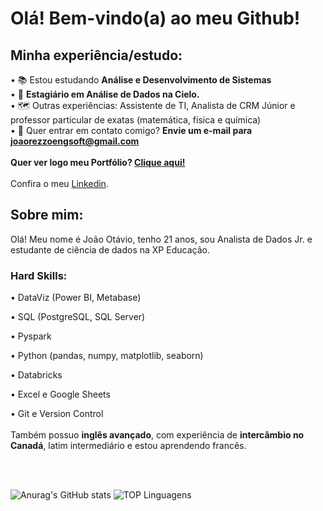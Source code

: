 # Olá! Bem-vindo(a) ao meu Github!


## Minha experiência/estudo:
• 📚 Estou estudando **Análise e Desenvolvimento de Sistemas**<br>
• 🎲 **Estagiário em Análise de Dados na Cielo.**<br>
• 🗺️ Outras experiências: Assistente de TI, Analista de CRM Júnior e professor particular de exatas (matemática, física e química)<br>
• 📧 Quer entrar em contato comigo? **Envie um e-mail para joaorezzoengsoft@gmail.com** 
<br>
<br>
**Quer ver logo meu Portfólio? [Clique aqui!](https://github.com/joaorezzo/portfolio)**
<br>
<br>
Confira o meu [Linkedin](www.linkedin.com/in/joão-otávio-cardoso).
<br>

## Sobre mim:
Olá! Meu nome é João Otávio, tenho 21 anos, sou Analista de Dados Jr. e estudante de ciência de dados na XP Educação.<br>

### Hard Skills:

• DataViz (Power BI, Metabase)

• SQL (PostgreSQL, SQL Server)

• Pyspark

• Python (pandas, numpy, matplotlib, seaborn)

• Databricks

• Excel e Google Sheets

• Git e Version Control
<br>
<br>
Também possuo **inglês avançado**, com experiência de **intercâmbio no Canadá**, latim intermediário e estou aprendendo francês.

<br>
<br>
  
![Anurag's GitHub stats](https://github-readme-stats.vercel.app/api?username=joaorezzo&hide=stars,title&show_icons=true&theme=gotham&bg_color=00000000)    ![TOP Linguagens](https://github-readme-stats.vercel.app/api/top-langs/?username=joaorezzo&layout=compact&theme=gotham&bg_color=00000000)



